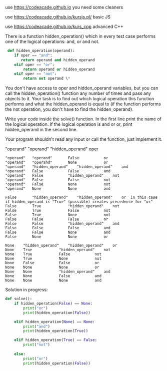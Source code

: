 use https://codeacade.github.io
you need some cleaners

use https://codeacade.github.io/kursjs.pl/
basic JS

use https://codeacade.github.io/kurs_cpp
advanced C++

There is a function hidden_operation() which in every test case performs one of the logical operations: and, or and not.

```python
 def hidden_operation(operand):
    if oper == "and":
       return operand and hidden_operand
    elif oper == "or":
        return operand or hidden_operand
    elif oper == "not":
        return not operand \*
```

You don't have access to oper and hidden_operand variables, but you can call the hidden_operation() function any number of times and pass any objects to it. Your task is to find out which logical operation this function performs and what the hidden_operand is equal to (if the function performs the not operation, you don't have to find the hidden_operand).

Write your code inside the solve() function. In the first line print the name of the logical operation. If the logical operation is and or or, print hidden_operand in the second line.

Your program shouldn't read any input or call the function, just implement it.

"operand" 	"operand" 		"hidden_operand" 	oper 	

	"operand" 	"operand" 		False 			or 								
	"operand" 	"operand" 		None 			or 								
	"operand" 	"hidden_operand" 	"hidden_operand" 	and 								
	"operand" 	False 			False 			and 								
	"operand" 	False 			"hidden_operand" 	not 								
	"operand" 	False 			False 			not 								
	"operand" 	False 			None 			not 								
	"operand" 	None 			None 			and 								
													
	False 		"hidden_operand" 	"hidden_operand" 	or 	in this case if hidden_operand is "True" (possible) creates precedense for "or"
	False 		True 			"hidden_operand" 	not 								
	False 		True 			False 			not 								
	False 		True 			None 			not 								
	False 		False 			False 			or 								
	False 		False 			"hidden_operand" 	and 								
	False 		False 			False 			and 								
	False 		False 			None 			and 								
	False 		None 			None 			or 								
													
	None 	"hidden_operand" 	"hidden_operand" 	or 								
	None 	True 			"hidden_operand" 	not 								
	None 	True 			False 			not 								
	None 	True 			None 			not 								
	None 	False 			False 			or 								
	None 	None 			None 			or 								
	None 	None 			"hidden_operand" 	and 								
	None 	None 			False 			and 								
	None 	None 			None 			and 	


Solution in progress:


```python
def solve():
	if hidden_operation(False) == None:
		print("or")
		print(hidden_operation(False))

	elif hidden_operation(None) == None:
		print("and")
		print(hidden_operation(True))

	elif hidden_operation(True) == False:
		print("not")
		
	else:
		print("or")
		print(hidden_operation(False))

```
